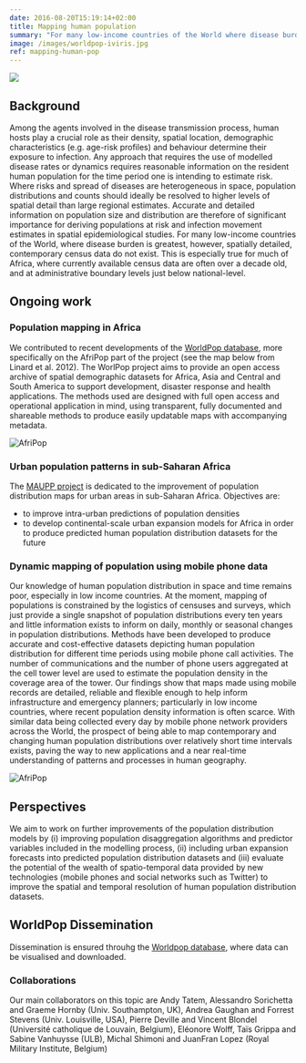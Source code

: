 ```yaml
---
date: 2016-08-20T15:19:14+02:00
title: Mapping human population
summary: "For many low-income countries of the World where disease burden is greatest, spatially detailed, contemporary census data on human population are missing. As partner of the Worldpop consortiumn, we are working on improving human population distribution maps in Africa and on urban expansion model that would allow us to project how the distribution of human population may change over time."
image: /images/worldpop-iviris.jpg
ref: mapping-human-pop
---
```


![](/logo/WorldPop_logo_250.jpg)

## Background

Among the agents involved in the disease transmission process, human hosts play a crucial role as their density, spatial location, demographic characteristics (e.g. age-risk profiles) and behaviour determine their exposure to infection. Any approach that requires the use of modelled disease rates or dynamics requires reasonable information on the resident human population for the time period one is intending to estimate risk. Where risks and spread of diseases are heterogeneous in space, population distributions and counts should ideally be resolved to higher levels of spatial detail than large regional estimates. Accurate and detailed information on population size and distribution are therefore of significant importance for deriving populations at risk and infection movement estimates in spatial epidemiological studies. For many low-income countries of the World, where disease burden is greatest, however, spatially detailed, contemporary census data do not exist. This is especially true for much of Africa, where currently available census data are often over a decade old, and at administrative boundary levels just below national-level.

## Ongoing work

### Population mapping in Africa

We contributed to recent developments of the [WorldPop database](http://www.worldpop.org.uk/), more specifically on the AfriPop part of the project (see the map below from Linard et al. 2012). The WorlPop project aims to provide an open access archive of spatial demographic datasets for Africa, Asia and Central and South America to support development, disaster response and health applications. The methods used are designed with full open access and operational application in mind, using transparent, fully documented and shareable methods to produce easily updatable maps with accompanying metadata.

![AfriPop](/images/Afripopmap.png)

### Urban population patterns in sub-Saharan Africa

The [MAUPP project](http://maupp.ulb.ac.be/) is dedicated to the improvement of population distribution maps for urban areas in sub-Saharan Africa. Objectives are:
* to improve intra-urban predictions of population densities 
* to develop continental-scale urban expansion models for Africa in order to produce predicted human population distribution datasets for the future

### Dynamic mapping of population using mobile phone data

Our knowledge of human population distribution in space and time remains poor, especially in low income countries. At the moment, mapping of populations is constrained by the logistics of censuses and surveys, which just provide a single snapshot of population distributions every ten years and little information exists to inform on daily, monthly or seasonal changes in population distributions. Methods have been developed to produce accurate and cost-effective datasets depicting human population distribution for different time periods using mobile phone call activities. The number of communications and the number of phone users aggregated at the cell tower level are used to estimate the population density in the coverage area of the tower. Our findings show that maps made using mobile records are detailed, reliable and flexible enough to help inform infrastructure and emergency planners; particularly in low income countries, where recent population density information is often scarce. With similar data being collected every day by mobile phone network providers across the World, the prospect of being able to map contemporary and changing human population distributions over relatively short time intervals exists, paving the way to new applications and a near real-time understanding of patterns and processes in human geography.

![AfriPop](/images/Fig2_FRA_mobility_hol-work_400.png)


## Perspectives

We aim to work on further improvements of the population distribution models by (i) improving population disaggregation algorithms and predictor variables included in the modelling process, (ii) including urban expansion forecasts into predicted population distribution datasets and (iii) evaluate the potential of the wealth of spatio-temporal data provided by new technologies (mobile phones and social networks such as Twitter) to improve the spatial and temporal resolution of human population distribution datasets.

## WorldPop Dissemination

Dissemination is ensured throuhg the [Worldpop database](http://www.worldpop.org.uk/), where data can be visualised and downloaded.

### Collaborations

Our main collaborators on this topic are Andy Tatem, Alessandro Sorichetta and Graeme Hornby (Univ. Southampton, UK), Andrea Gaughan and Forrest Stevens (Univ. Louisville, USA), Pierre Deville and Vincent Blondel (Université catholique de Louvain, Belgium), Eléonore Wolff, Taïs Grippa and Sabine Vanhuysse (ULB), Michal Shimoni and JuanFran Lopez (Royal Military Institute, Belgium)
